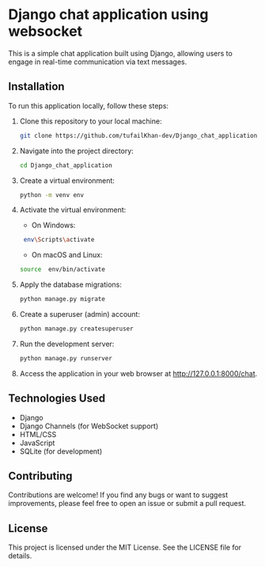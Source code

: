 # Django chat application using websocket

This is a simple chat application built using Django, allowing users to engage in real-time communication via text messages.


## Installation

To run this application locally, follow these steps:

1. Clone this repository to your local machine:

    ```bash
    git clone https://github.com/tufailKhan-dev/Django_chat_application.git
    ```

2. Navigate into the project directory:

    ```bash
    cd Django_chat_application
    ```

3. Create a virtual environment:

    ```bash
    python -m venv env
    ```

4. Activate the virtual environment:

    - On Windows:

    ```bash
     env\Scripts\activate
    ```

    - On macOS and Linux:

    ```bash
    source  env/bin/activate
    ```
    
5. Apply the database migrations:

    ```bash
    python manage.py migrate
    ```

6. Create a superuser (admin) account:

    ```bash
    python manage.py createsuperuser
    ```

7. Run the development server:

    ```bash
    python manage.py runserver
    ```

9. Access the application in your web browser at http://127.0.0.1:8000/chat.


## Technologies Used

- Django
- Django Channels (for WebSocket support)
- HTML/CSS
- JavaScript
- SQLite (for development)

## Contributing

Contributions are welcome! If you find any bugs or want to suggest improvements, please feel free to open an issue or submit a pull request.

## License

This project is licensed under the MIT License. See the LICENSE file for details.
